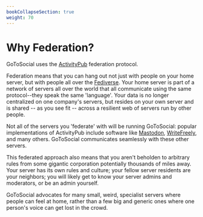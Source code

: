 ```yaml
---
bookCollapseSection: true
weight: 70
---
```


# Why Federation?

GoToSocial uses the [ActivityPub](https://activitypub.rocks/) federation protocol.

Federation means that you can hang out not just with people on your home server, but with people all over the [Fediverse](https://en.wikipedia.org/wiki/Fediverse). Your home server is part of a network of servers all over the world that all communicate using the same protocol--they speak the same 'language'. Your data is no longer centralized on one company's servers, but resides on your own server and is shared -- as you see fit -- across a resilient web of servers run by other people.

Not all of the servers you 'federate' with will be running GoToSocial: popular implementations of ActivityPub include software like [Mastodon](https://joinmastodon.org/), [WriteFreely](https://writefreely.org/), and many others. GoToSocial communicates seamlessly with these other servers.

This federated approach also means that you aren't beholden to arbitrary rules from some gigantic corporation potentially thousands of miles away. Your server has its own rules and culture; your fellow server residents are your neighbors; you will likely get to know your server admins and moderators, or be an admin yourself.

GoToSocial advocates for many small, weird, specialist servers where people can feel at home, rather than a few big and generic ones where one person's voice can get lost in the crowd.
